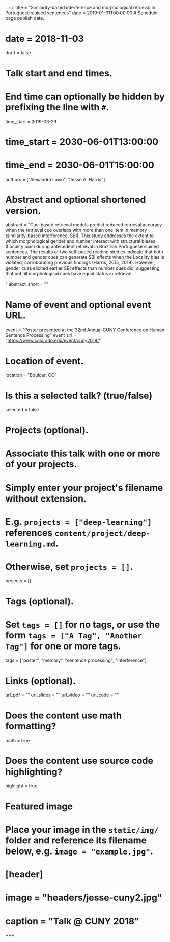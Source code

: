+++
title = "Similarity-based interference and morphological retrieval in Portuguese sluiced sentences"
date = 2019-01-01T00:00:00  # Schedule page publish date.
# date = 2018-11-03
draft = false

# Talk start and end times.
#   End time can optionally be hidden by prefixing the line with `#`.
time_start = 2019-03-29
# time_start = 2030-06-01T13:00:00
# time_end = 2030-06-01T15:00:00

authors = ["Alexandra Lawn", "Jesse A. Harris"]

# Abstract and optional shortened version.
abstract = "Cue-based retrieval models predict reduced retrieval accuracy when the retrieval cue overlaps with more than one item in memory (similarity-based interference, SBI). This study addresses the extent to which morphological gender and number interact with structural biases (Locality bias) during antecedent retrieval in Brazilian Portuguese sluiced sentences. The results of two self-paced reading studies indicate that both number and gender cues can generate SBI effects when the Locality bias is violated, corroborating previous findings (Harris, 2015, 2019). However, gender cues elicited earlier SBI effects than number cues did, suggesting that not all morphological cues have equal status in retrieval.<br><br>"
abstract_short = ""

# Name of event and optional event URL.
event = "Poster presented at the 32nd Annual CUNY Conference on Human Sentence Processing"
event_url = "https://www.colorado.edu/event/cuny2019/"

# Location of event.
location = "Boulder, CO"

# Is this a selected talk? (true/false)
selected = false

# Projects (optional).
#   Associate this talk with one or more of your projects.
#   Simply enter your project's filename without extension.
#   E.g. `projects = ["deep-learning"]` references `content/project/deep-learning.md`.
#   Otherwise, set `projects = []`.
projects = []

# Tags (optional).
#   Set `tags = []` for no tags, or use the form `tags = ["A Tag", "Another Tag"]` for one or more tags.
tags = ["poster", "memory", "sentence processing", "interference"]

# Links (optional).
url_pdf = ""
url_slides = ""
url_video = ""
url_code = ""

# Does the content use math formatting?
math = true

# Does the content use source code highlighting?
highlight = true

# Featured image
# Place your image in the `static/img/` folder and reference its filename below, e.g. `image = "example.jpg"`.
# [header]
# image = "headers/jesse-cuny2.jpg"
# caption = "Talk @ CUNY 2018"

+++
